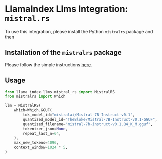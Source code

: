 # LlamaIndex Llms Integration: `mistral.rs`

To use this integration, please install the Python `mistralrs` package and then

## Installation of the `mistralrs` package

Please follow the simple instructions [here](https://github.com/EricLBuehler/mistral.rs/blob/master/mistralrs-pyo3/README.md).

## Usage

```python
from llama_index.llms.mistral_rs import MistralRS
from mistralrs import Which

llm = MistralRS(
    which=Which.GGUF(
        tok_model_id="mistralai/Mistral-7B-Instruct-v0.1",
        quantized_model_id="TheBloke/Mistral-7B-Instruct-v0.1-GGUF",
        quantized_filename="mistral-7b-instruct-v0.1.Q4_K_M.gguf",
        tokenizer_json=None,
        repeat_last_n=64,
    ),
    max_new_tokens=4096,
    context_window=1024 * 5,
)
```
